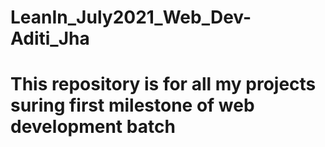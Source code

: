 # LeanIn_July2021_Web_Dev-Aditi_Jha
# This repository is for all my projects suring first milestone of web development batch

